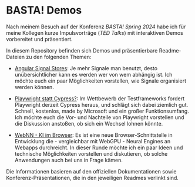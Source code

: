 # BASTA! Demos

Nach meinem Besuch auf der Konferenz _BASTA! Spring 2024_ habe ich für meine Kollegen kurze Impulsvorträge (_TED Talks_) mit interaktiven Demos vorbereitet und präsentiert.

In diesem Repository befinden sich Demos und präsentierbare Readme-Dateien zu den folgenden Themen:

- [Angular Signal Stores](src/README.md): Je mehr Signale man benutzt, desto unübersichtlicher kann es werden wer von wem abhängig ist.
  Ich möchte euch ein paar Möglichkeiten vorstellen, wie Signale organisiert werden können.

- [Playwright statt Cypress?](tests/README.md): Im Wettbewerb der Testframeworks fordert Playwright derzeit Cypress heraus, und schlägt sich dabei ziemlich gut.
  Schnell, kostenlos, made by Microsoft und ein großer Funktionsumfang.
  Ich möchte euch die Vor- und Nachteile von Playwright vorstellen und die Diskussion anstoßen, ob sich ein Wechsel lohnen könnte.

- [WebNN - KI im Browser](webnn/README.md): Es ist eine neue Browser-Schnittstelle in Entwicklung die - vergleichbar mit WebGPU - Neural Engines an Webapps durchreicht.
  In dieser Runde möchte ich ein paar Ideen und technische Möglichkeiten vorstellen und diskutieren, ob solche Anwendungen auch bei uns in Frage kämen.

Die Informationen basieren auf den offiziellen Dokumentationen sowie Konferenz-Präsentationen, die in den jeweiligen Readmes verlinkt sind.
